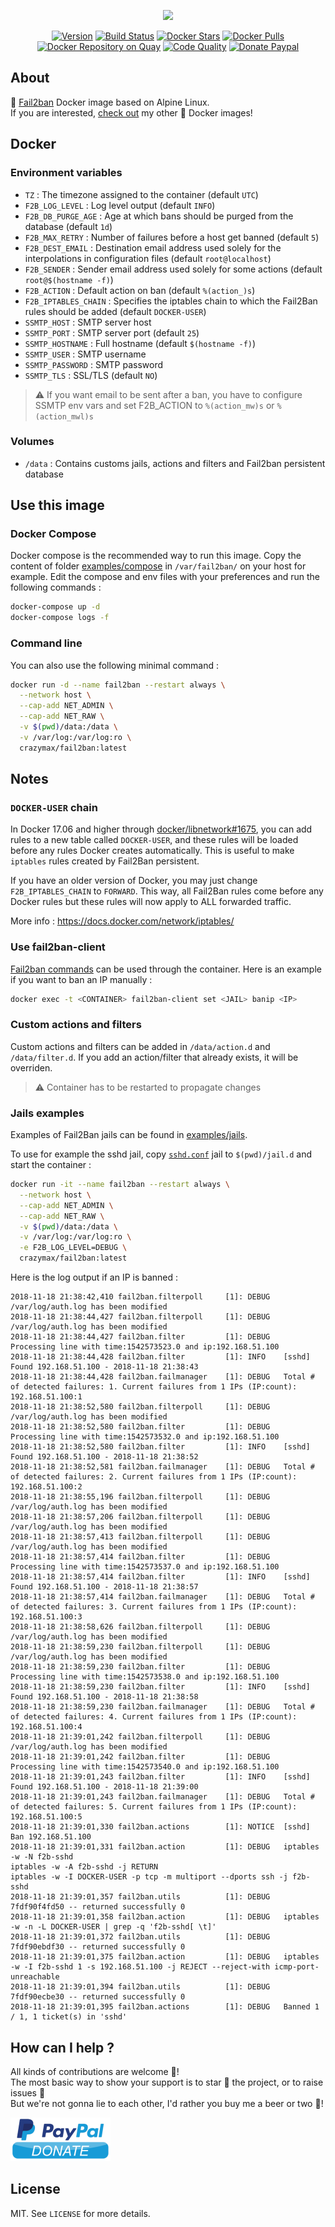 <p align="center"><a href="https://github.com/crazy-max/docker-fail2ban" target="_blank"><img height="128"src="https://raw.githubusercontent.com/crazy-max/docker-fail2ban/master/.res/docker-fail2ban.jpg"></a></p>

<p align="center">
  <a href="https://microbadger.com/images/crazymax/fail2ban"><img src="https://images.microbadger.com/badges/version/crazymax/fail2ban.svg?style=flat-square" alt="Version"></a>
  <a href="https://travis-ci.org/crazy-max/docker-fail2ban"><img src="https://img.shields.io/travis/crazy-max/docker-fail2ban/master.svg?style=flat-square" alt="Build Status"></a>
  <a href="https://hub.docker.com/r/crazymax/fail2ban/"><img src="https://img.shields.io/docker/stars/crazymax/fail2ban.svg?style=flat-square" alt="Docker Stars"></a>
  <a href="https://hub.docker.com/r/crazymax/fail2ban/"><img src="https://img.shields.io/docker/pulls/crazymax/fail2ban.svg?style=flat-square" alt="Docker Pulls"></a>
  <a href="https://quay.io/repository/crazymax/fail2ban"><img src="https://quay.io/repository/crazymax/fail2ban/status?style=flat-square" alt="Docker Repository on Quay"></a>
  <a href="https://www.codacy.com/app/crazy-max/docker-fail2ban"><img src="https://img.shields.io/codacy/grade/10a198e9cd7948a6a2d71d9ca10548d1.svg?style=flat-square" alt="Code Quality"></a>
  <a href="https://www.paypal.com/cgi-bin/webscr?cmd=_s-xclick&hosted_button_id=FRCLKDGE2CQFJ"><img src="https://img.shields.io/badge/donate-paypal-7057ff.svg?style=flat-square" alt="Donate Paypal"></a>
</p>

## About

🐳 [Fail2ban](https://www.fail2ban.org) Docker image based on Alpine Linux.<br />
If you are interested, [check out](https://hub.docker.com/r/crazymax/) my other 🐳 Docker images!

## Docker

### Environment variables

* `TZ` : The timezone assigned to the container (default `UTC`)
* `F2B_LOG_LEVEL` : Log level output (default `INFO`)
* `F2B_DB_PURGE_AGE` : Age at which bans should be purged from the database (default `1d`)
* `F2B_MAX_RETRY` : Number of failures before a host get banned (default `5`)
* `F2B_DEST_EMAIL` : Destination email address used solely for the interpolations in configuration files (default `root@localhost`)
* `F2B_SENDER` : Sender email address used solely for some actions (default `root@$(hostname -f)`)
* `F2B_ACTION` : Default action on ban (default `%(action_)s`)
* `F2B_IPTABLES_CHAIN` : Specifies the iptables chain to which the Fail2Ban rules should be added (default `DOCKER-USER`)
* `SSMTP_HOST` : SMTP server host
* `SSMTP_PORT` : SMTP server port (default `25`)
* `SSMTP_HOSTNAME` : Full hostname (default `$(hostname -f)`)
* `SSMTP_USER` : SMTP username
* `SSMTP_PASSWORD` : SMTP password
* `SSMTP_TLS` : SSL/TLS (default `NO`)

> :warning: If you want email to be sent after a ban, you have to configure SSMTP env vars and set F2B_ACTION to `%(action_mw)s` or `%(action_mwl)s`

### Volumes

* `/data` : Contains customs jails, actions and filters and Fail2ban persistent database

## Use this image

### Docker Compose

Docker compose is the recommended way to run this image. Copy the content of folder [examples/compose](examples/compose) in `/var/fail2ban/` on your host for example. Edit the compose and env files with your preferences and run the following commands :

```bash
docker-compose up -d
docker-compose logs -f
```

### Command line

You can also use the following minimal command :

```bash
docker run -d --name fail2ban --restart always \
  --network host \
  --cap-add NET_ADMIN \
  --cap-add NET_RAW \
  -v $(pwd)/data:/data \
  -v /var/log:/var/log:ro \
  crazymax/fail2ban:latest
```

## Notes

### `DOCKER-USER` chain

In Docker 17.06 and higher through [docker/libnetwork#1675](https://github.com/docker/libnetwork/pull/1675), you can add rules to a new table called `DOCKER-USER`, and these rules will be loaded before any rules Docker creates automatically. This is useful to make `iptables` rules created by Fail2Ban persistent.

If you have an older version of Docker, you may just change `F2B_IPTABLES_CHAIN` to `FORWARD`. This way, all Fail2Ban rules come before any Docker rules but these rules will now apply to ALL forwarded traffic.

More info : https://docs.docker.com/network/iptables/

### Use fail2ban-client

[Fail2ban commands](http://www.fail2ban.org/wiki/index.php/Commands) can be used through the container. Here is an example if you want to ban an IP manually :

```bash
docker exec -t <CONTAINER> fail2ban-client set <JAIL> banip <IP>
```

### Custom actions and filters

Custom actions and filters can be added in `/data/action.d` and `/data/filter.d`. If you add an action/filter that already exists, it will be overriden.

> :warning: Container has to be restarted to propagate changes

### Jails examples

Examples of Fail2Ban jails can be found in [examples/jails](examples/jails).

To use for example the sshd jail, copy [`sshd.conf`](examples/jails/sshd/jail.d/sshd.conf) jail to `$(pwd)/jail.d` and start the container :

```bash
docker run -it --name fail2ban --restart always \
  --network host \
  --cap-add NET_ADMIN \
  --cap-add NET_RAW \
  -v $(pwd)/data:/data \
  -v /var/log:/var/log:ro \
  -e F2B_LOG_LEVEL=DEBUG \
  crazymax/fail2ban:latest
```

Here is the log output if an IP is banned :

```
2018-11-18 21:38:42,410 fail2ban.filterpoll     [1]: DEBUG   /var/log/auth.log has been modified
2018-11-18 21:38:44,427 fail2ban.filterpoll     [1]: DEBUG   /var/log/auth.log has been modified
2018-11-18 21:38:44,427 fail2ban.filter         [1]: DEBUG   Processing line with time:1542573523.0 and ip:192.168.51.100
2018-11-18 21:38:44,428 fail2ban.filter         [1]: INFO    [sshd] Found 192.168.51.100 - 2018-11-18 21:38:43
2018-11-18 21:38:44,428 fail2ban.failmanager    [1]: DEBUG   Total # of detected failures: 1. Current failures from 1 IPs (IP:count): 192.168.51.100:1
2018-11-18 21:38:52,580 fail2ban.filterpoll     [1]: DEBUG   /var/log/auth.log has been modified
2018-11-18 21:38:52,580 fail2ban.filter         [1]: DEBUG   Processing line with time:1542573532.0 and ip:192.168.51.100
2018-11-18 21:38:52,580 fail2ban.filter         [1]: INFO    [sshd] Found 192.168.51.100 - 2018-11-18 21:38:52
2018-11-18 21:38:52,581 fail2ban.failmanager    [1]: DEBUG   Total # of detected failures: 2. Current failures from 1 IPs (IP:count): 192.168.51.100:2
2018-11-18 21:38:55,196 fail2ban.filterpoll     [1]: DEBUG   /var/log/auth.log has been modified
2018-11-18 21:38:57,206 fail2ban.filterpoll     [1]: DEBUG   /var/log/auth.log has been modified
2018-11-18 21:38:57,413 fail2ban.filterpoll     [1]: DEBUG   /var/log/auth.log has been modified
2018-11-18 21:38:57,414 fail2ban.filter         [1]: DEBUG   Processing line with time:1542573537.0 and ip:192.168.51.100
2018-11-18 21:38:57,414 fail2ban.filter         [1]: INFO    [sshd] Found 192.168.51.100 - 2018-11-18 21:38:57
2018-11-18 21:38:57,414 fail2ban.failmanager    [1]: DEBUG   Total # of detected failures: 3. Current failures from 1 IPs (IP:count): 192.168.51.100:3
2018-11-18 21:38:58,626 fail2ban.filterpoll     [1]: DEBUG   /var/log/auth.log has been modified
2018-11-18 21:38:59,230 fail2ban.filterpoll     [1]: DEBUG   /var/log/auth.log has been modified
2018-11-18 21:38:59,230 fail2ban.filter         [1]: DEBUG   Processing line with time:1542573538.0 and ip:192.168.51.100
2018-11-18 21:38:59,230 fail2ban.filter         [1]: INFO    [sshd] Found 192.168.51.100 - 2018-11-18 21:38:58
2018-11-18 21:38:59,230 fail2ban.failmanager    [1]: DEBUG   Total # of detected failures: 4. Current failures from 1 IPs (IP:count): 192.168.51.100:4
2018-11-18 21:39:01,242 fail2ban.filterpoll     [1]: DEBUG   /var/log/auth.log has been modified
2018-11-18 21:39:01,242 fail2ban.filter         [1]: DEBUG   Processing line with time:1542573540.0 and ip:192.168.51.100
2018-11-18 21:39:01,243 fail2ban.filter         [1]: INFO    [sshd] Found 192.168.51.100 - 2018-11-18 21:39:00
2018-11-18 21:39:01,243 fail2ban.failmanager    [1]: DEBUG   Total # of detected failures: 5. Current failures from 1 IPs (IP:count): 192.168.51.100:5
2018-11-18 21:39:01,330 fail2ban.actions        [1]: NOTICE  [sshd] Ban 192.168.51.100
2018-11-18 21:39:01,331 fail2ban.action         [1]: DEBUG   iptables -w -N f2b-sshd
iptables -w -A f2b-sshd -j RETURN
iptables -w -I DOCKER-USER -p tcp -m multiport --dports ssh -j f2b-sshd
2018-11-18 21:39:01,357 fail2ban.utils          [1]: DEBUG   7fdf90f4fd50 -- returned successfully 0
2018-11-18 21:39:01,358 fail2ban.action         [1]: DEBUG   iptables -w -n -L DOCKER-USER | grep -q 'f2b-sshd[ \t]'
2018-11-18 21:39:01,372 fail2ban.utils          [1]: DEBUG   7fdf90ebdf30 -- returned successfully 0
2018-11-18 21:39:01,375 fail2ban.action         [1]: DEBUG   iptables -w -I f2b-sshd 1 -s 192.168.51.100 -j REJECT --reject-with icmp-port-unreachable
2018-11-18 21:39:01,394 fail2ban.utils          [1]: DEBUG   7fdf90ecbe30 -- returned successfully 0
2018-11-18 21:39:01,395 fail2ban.actions        [1]: DEBUG   Banned 1 / 1, 1 ticket(s) in 'sshd'
```

## How can I help ?

All kinds of contributions are welcome :raised_hands:!<br />
The most basic way to show your support is to star :star2: the project, or to raise issues :speech_balloon:<br />
But we're not gonna lie to each other, I'd rather you buy me a beer or two :beers:!

[![Paypal](.res/paypal.png)](https://www.paypal.com/cgi-bin/webscr?cmd=_s-xclick&hosted_button_id=FRCLKDGE2CQFJ)

## License

MIT. See `LICENSE` for more details.<br />
